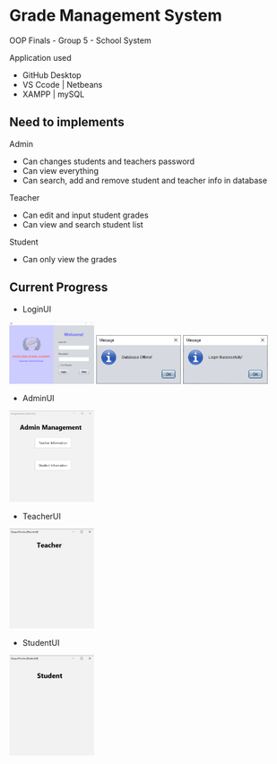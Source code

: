 # Grade Management System

OOP Finals - Group 5 - School System

Application used
- GitHub Desktop
- VS Ccode | Netbeans
- XAMPP | mySQL

## Need to implements

Admin 
- Can changes students and teachers password
- Can view everything
- Can search, add and remove student and teacher info in database

Teacher
- Can edit and input student grades
- Can view and search student list

Student
- Can only view the grades

## Current Progress
- LoginUI

<img src="https://raw.githubusercontent.com/DDR3/School-System/main/Screenshots/LoginUI.2.png" width="30%"></img> <img src="https://raw.githubusercontent.com/DDR3/School-System/main/Screenshots/Database Offline.png" width="30%"></img> <img src="https://raw.githubusercontent.com/DDR3/School-System/main/Screenshots/Login Successfully.png" width="30%"></img> 

- AdminUI

<img src="https://raw.githubusercontent.com/DDR3/School-System/main/Screenshots/AdminUI.png" width="30%"></img> 

- TeacherUI

<img src="https://raw.githubusercontent.com/DDR3/School-System/main/Screenshots/TeacherUI.png" width="30%"></img> 

- StudentUI

<img src="https://raw.githubusercontent.com/DDR3/School-System/main/Screenshots/StudentUI.png" width="30%"></img> 
